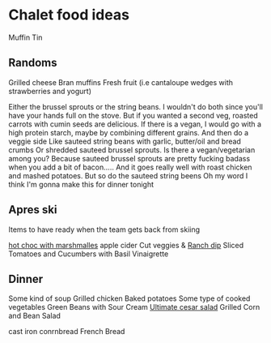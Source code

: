 # Chalet food ideas

Muffin Tin

## Randoms

Grilled cheese
Bran muffins
Fresh fruit (i.e cantaloupe wedges with strawberries and yogurt)


Either the brussel sprouts or the string beans. I wouldn't do both since you'll have your hands full on the stove. But if you wanted a second veg, roasted carrots with cumin seeds are delicious.
If there is a vegan, I would go with a high protein starch, maybe by combining different grains.  And then do a veggie side
Like sauteed string beans with garlic, butter/oil and bread crumbs
Or shredded sauteed brussel sprouts.
Is there a vegan/vegetarian among you?
Because sauteed brussel sprouts are pretty fucking badass when you add a bit of bacon.....
And it goes really well with roast chicken and mashed potatoes. But so do the sauteed string beens
Oh my word I think I'm gonna make this for dinner tonight



## Apres ski

Items to have ready when the team gets back from skiing

[hot choc with marshmalles](http://www.foodnetwork.ca/recipe/virtuously-rich-hot-chocolate/13846/)
apple cider
Cut veggies & [Ranch dip](http://www.cbc.ca/food/recipes/creamy-dill-ranch-dressing)
Sliced Tomatoes and Cucumbers with Basil Vinaigrette





## Dinner

Some kind of soup
Grilled chicken
Baked potatoes
Some type of cooked vegetables
Green Beans with Sour Cream
[Ultimate cesar salad](http://www.cbc.ca/food/recipes/the-ultimate-caesar-salad)
Grilled Corn and Bean Salad

cast iron conrnbread
French Bread
